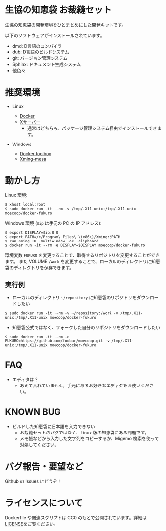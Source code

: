 # 生協の知恵袋 お裁縫セット
[生協の知恵袋](https://github.com/coop-mojo/moecoop)の開発環境をひとまとめにした開発キットです。

以下のソフトウェアがインストールされています。

- dmd: D言語のコンパイラ
- dub: D言語のビルドシステム
- git: バージョン管理システム
- Sphinx: ドキュメント生成システム
- 他色々

# 推奨環境
- Linux
  - [Docker](https://www.docker.com/)
  - [Xサーバー](https://www.x.org/wiki/)
      - 通常はどちらも、パッケージ管理システム経由でインストールできます。

- Windows
  - [Docker toolbox](https://www.docker.com/products/docker-toolbox)
  - [Xming-mesa](http://www.straightrunning.com/XmingNotes/)

# 動かし方

Linux 環境:
```
$ xhost local:root
$ sudo docker run -it --rm -v /tmp/.X11-unix:/tmp/.X11-unix moecoop/docker-fukuro
```

Windows 環境 (`$ip` は手元の PC の IP アドレス):
```
$ export DISPLAY=$ip:0.0
$ export PATH=/c/Program\ Files\ \(x86\)/Xming:$PATH
$ run Xming :0 -multiwindow -ac -clipboard
$ docker run -it --rm -e DISPLAY=$DISPLAY moecoop/docker-fukuro
```

環境変数 `FUKURO` を変更することで、取得するリポジトリを変更することができます。
また VOLUME `/work` を変更することで、ローカルのディレクトリに知恵袋のディレクトリを保存できます。

## 実行例
- ローカルのディレクトリ `~/repository` に知恵袋のリポジトリをダウンロードしたい
```
$ sudo docker run -it --rm -v ~/repository:/work -v /tmp/.X11-unix:/tmp/.X11-unix moecoop/docker-fukuro
```

- 知恵袋公式ではなく、フォークした自分のリポジトリをダウンロードしたい
```
$ sudo docker run -it --rm -e FUKURO=https://github.com/foobar/moecoop.git -v /tmp/.X11-unix:/tmp/.X11-unix moecoop/docker-fukuro
```

# FAQ
- エディタは？
  - あえて入れていません。手元にあるお好きなエディタをお使いください。

# KNOWN BUG
- ビルドした知恵袋に日本語を入力できない
  - お裁縫セットのバグではなく、Linux 版の知恵袋にある問題です。
  - メモ帳などから入力した文字列をコピーするか、Migemo 検索を使って対処してください。

# バグ報告・要望など
Github の [Issues](https://github.com/coop-mojo/docker-fukuro/issues) にどうぞ！

# ライセンスについて
Dockerfile や関連スクリプトは CC0 のもとで公開されています。詳細は[LICENSE](LICENSE)をご覧ください。

